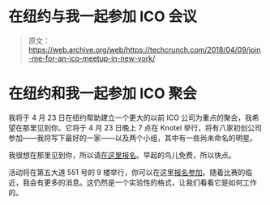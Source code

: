 # 在纽约与我一起参加 ICO 会议 

> 原文：<https://web.archive.org/web/https://techcrunch.com/2018/04/09/join-me-for-an-ico-meetup-in-new-york/>

# 在纽约和我一起参加 ICO 聚会

我将于 4 月 23 日在纽约帮助建立一个更大的以前 ICO 公司为重点的聚会，我希望在那里见到你。它将于 4 月 23 日晚上 7 点在 Knotel 举行，将有八家初创公司参加——我将写下最好的一家——以及两个小组，其中有一些尚未命名的明星。

我很想在那里见到你，所以请[在这里报名](https://web.archive.org/web/20221025222505/https://www.eventbrite.com/e/the-first-strike-ico-pitch-off-lab-tickets-44981390550)。早起的鸟儿免费，所以快点。

活动将在第五大道 551 号的 9 楼举行，你可以在这里[报名参加](https://web.archive.org/web/20221025222505/https://docs.google.com/forms/d/1aCng7kGDfARBch3c7GIrmsS-d6oIUtR1HxAj3fFRRko/edit)。随着比赛的临近，我会有更多的消息。这仍然是一个实验性的格式，让我们看看它是如何工作的。